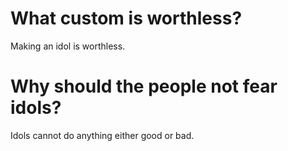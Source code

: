 # What custom is worthless?

Making an idol is worthless.

# Why should the people not fear idols?

Idols cannot do anything either good or bad.
